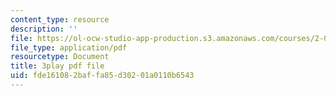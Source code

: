 ```yaml
---
content_type: resource
description: ''
file: https://ol-ocw-studio-app-production.s3.amazonaws.com/courses/2-003sc-engineering-dynamics-fall-2011/fde161082baffa85d30201a0110b6543_f1pxiNDTyHc.pdf
file_type: application/pdf
resourcetype: Document
title: 3play pdf file
uid: fde16108-2baf-fa85-d302-01a0110b6543
---
```

